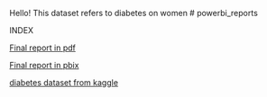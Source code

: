 Hello! This dataset refers to diabetes on women # powerbi_reports


INDEX

[Final report in pdf](https://github.com/iasminsantiago/powerbi_reports/blob/diabetes_kaggledataset/analise_diabetesdataset_kaggle.pdf) 

[Final report in pbix](https://github.com/iasminsantiago/powerbi_reports/blob/diabetes_kaggledataset/analise_diabetesdataset_kaggle.pbix)

[diabetes dataset from kaggle](https://www.kaggle.com/datasets/akshaydattatraykhare/diabetes-dataset)  
